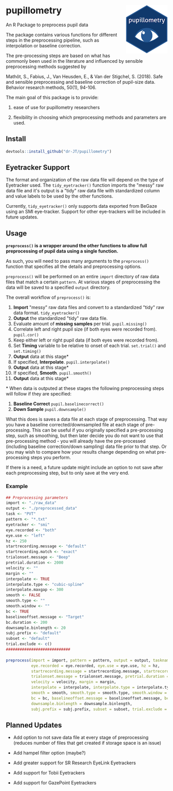 # pupillometry <img src = "man/figures/logo_small.png" align = "right" />

An R Package to preprocess pupil data

The package contains various functions for different steps in the preprocessing pipeline, such as interpolation or baseline correction.

The pre-processing steps are based on what has commonly been used in the literature and influenced by sensible preprocessing methods suggested by

Mathôt, S., Fabius, J., Van Heusden, E., & Van der Stigchel, S. (2018). Safe and sensible preprocessing and baseline correction of pupil-size data. Behavior research methods, 50(1), 94-106.

The main goal of this package is to provide:

1) ease of use for pupillometry researchers

2) flexibility in choosing which preprocessing methods and parameters are used. 

## Install

```r
devtools::install_github("dr-JT/pupillometry")
```

## Eyetracker Support

The format and organization of the raw data file will depend on the type of Eyetracker used. The `tidy_eyetracker()` function imports the "messy" raw data file and it's output is a "tidy" raw data file with standardized column and value labels to be used by the other functions. 

Currently, `tidy_eyetracker()` only supports data exported from BeGaze using an SMI eye-tracker. Support for other eye-trackers will be included in future updates.

## Usage

**`preprocess()` is a wrapper around the other functions to allow full preprocessing of pupil data using a single function.**

As such, you will need to pass many arguments to the `preprocess()` function that specifies all the details and preprocessing options.

`preprocess()` will be performed on an entire `import` directory of raw data files that match a certain `pattern`. At various stages of preprocessing the data will be saved to a specified `output` directory.

The overall workflow of `preprocess()` is:

1. **Import** "messy" raw data files and convert to a standardized "tidy" raw data format. `tidy_eyetracker()`
2. **Output** the standardized "tidy" raw data file.
3. Evaluate amount of **missing samples** per trial. `pupil.missing()`
4. Correlate left and right pupil size (if both eyes were recorded from). `pupil.cor()`
5. Keep either left or right pupil data (if both eyes were recorded from).
6. Set **Timing** variable to be relative to onset of each trial. `set.trial()` and `set.timing()`
7. **Output** data at this stage*
8. If specified, **Interpolate**. `pupil.interpolate()`
9. **Output** data at this stage*
10. If specified, **Smooth**. `pupil.smooth()`
11. **Output** data at this stage*

\* When data is outputed at these stages the following preprocessing steps will follow if they are specified:
1. **Baseline Correct** `pupil.baselinecorrect()`
2. **Down Sample** `pupil.downsample()`

What this does is saves a data file at each stage of preprocessing. That way you have a baseline corrected/downsampled file at each stage of pre-processing. This can be useful if you originally specified a pre-processing step, such as smoothing, but then later decide you do not want to use that pre-processing method - you will already have the pre-processed (including baseline correction/down sampling) data file prior to that step. Or you may wish to compare how your results change depending on what pre-processing steps you perform.

If there is a need, a future update might include an option to not save after each preprocessing step, but to only save at the very end.

### Example
```r
## Preprocessing parameters
import <- "./raw_data"
output <- "./preprocessed_data"
task <- "PVT"
pattern <- "*.txt"
eyetracker <- "smi"
eye.recorded <- "both"
eye.use <- "left"
hz <- 250
startrecording.message <- "default"
startrecording.match <- "exact"
trialonset.message <- "Beep"
pretrial.duration <- 2000
velocity <- ""
margin <- ""
interpolate <- TRUE
interpolate.type <- "cubic-spline"
interpolate.maxgap <- 300
smooth <- FALSE
smooth.type <- ""
smooth.window <- ""
bc <- TRUE
baselineoffset.message <- "Target"
bc.duration <- 200
downsample.binlength <- 20
subj.prefix <- "default"
subset <- "default"
trial.exclude <- c()
############################

preprocess(import = import, pattern = pattern, output = output, taskname = task, eyetracker = eyetracker, 
           eye.recorded = eye.recorded, eye.use = eye.use, hz = hz,
           startrecording.message = startrecording.message, startrecording.match = startrecording.match,
           trialonset.message = trialonset.message, pretrial.duration = pretrial.duration,
           velocity = velocity, margin = margin,
           interpolate = interpolate, interpolate.type = interpolate.type, interpolate.maxgap = interpolate.maxgap,
           smooth = smooth, smooth.type = smooth.type, smooth.window = smooth.window,
           bc = bc, baselineoffset.message = baselineoffset.message, bc.duration = bc.duration,
           downsample.binlength = downsample.binlength,
           subj.prefix = subj.prefix, subset = subset, trial.exclude = trial.exclude)
```

## Planned Updates

* Add option to not save data file at every stage of preprocessing (reduces number of files that get created if storage space is an issue)

* Add hampel filter option (maybe?)

* Add greater support for SR Research EyeLink Eyetrackers

* Add support for Tobii Eyetrackers

* Add support for GazePoint Eyetrackers
